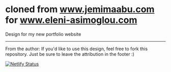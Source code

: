 # cloned from www.jemimaabu.com for www.eleni-asimoglou.com
Design for my new portfolio website

--- 

From the author: If you'd like to use this design, feel free to fork this repository. Just be sure to leave the attribution in the footer :)

[![Netlify Status](https://api.netlify.com/api/v1/badges/f4b94583-2390-4f86-860f-0be0c6d25f00/deploy-status)](https://app.netlify.com/sites/jemimaportfolio/deploys)

